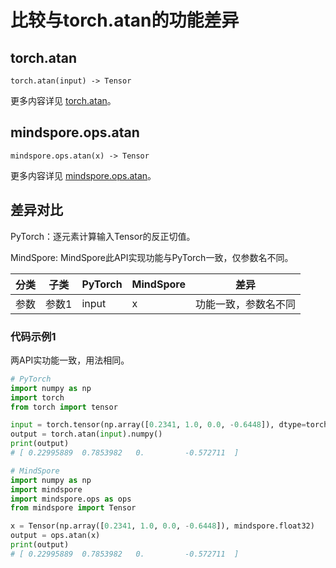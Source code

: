 # 比较与torch.atan的功能差异

## torch.atan

```text
torch.atan(input) -> Tensor
```

更多内容详见 [torch.atan](https://pytorch.org/docs/1.8.1/generated/torch.atan.html)。

## mindspore.ops.atan

```text
mindspore.ops.atan(x) -> Tensor
```

更多内容详见 [mindspore.ops.atan](https://mindspore.cn/docs/zh-CN/master/api_python/ops/mindspore.ops.atan.html)。

## 差异对比

PyTorch：逐元素计算输入Tensor的反正切值。

MindSpore: MindSpore此API实现功能与PyTorch一致，仅参数名不同。

| 分类 | 子类  | PyTorch | MindSpore | 差异                 |
| ---- | ----- | ------- | --------- | -------------------- |
| 参数 | 参数1 | input   | x         | 功能一致，参数名不同 |

### 代码示例1

两API实功能一致，用法相同。

```python
# PyTorch
import numpy as np
import torch
from torch import tensor

input = torch.tensor(np.array([0.2341, 1.0, 0.0, -0.6448]), dtype=torch.float32)
output = torch.atan(input).numpy()
print(output)
# [ 0.22995889  0.7853982   0.         -0.572711  ]

# MindSpore
import numpy as np
import mindspore
import mindspore.ops as ops
from mindspore import Tensor

x = Tensor(np.array([0.2341, 1.0, 0.0, -0.6448]), mindspore.float32)
output = ops.atan(x)
print(output)
# [ 0.22995889  0.7853982   0.         -0.572711  ]
```
